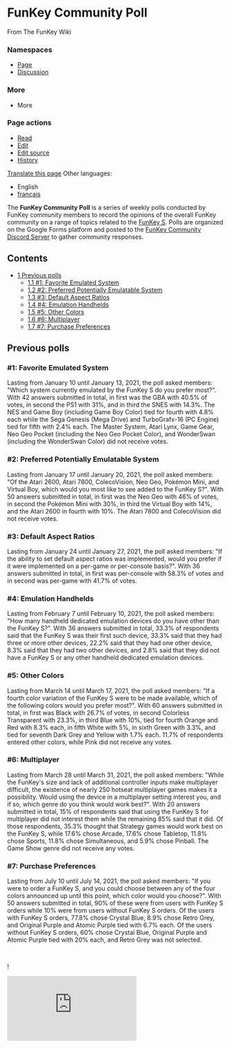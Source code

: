# FunKey Community Poll

From The FunKey Wiki

### Namespaces

* [Page](/wiki/FunKey_Community_Poll "View the content page [c]")
* [Discussion](/w/index.php?title=Talk:FunKey_Community_Poll&action=edit&redlink=1 "Discussion about the content page (page does not exist) [t]")

### More

* More

### Page actions

* [Read](/wiki/FunKey_Community_Poll)
* [Edit](/w/index.php?title=FunKey_Community_Poll&veaction=edit "Edit this page [v]")
* [Edit source](/w/index.php?title=FunKey_Community_Poll&action=edit "Edit this page [e]")
* [History](/w/index.php?title=FunKey_Community_Poll&action=history "Past revisions of this page [h]")

[Translate this page](/w/index.php?title=Special:Translate&group=page-FunKey+Community+Poll&action=page&filter= "Special:Translate") Other languages:

* English
* [français](/wiki/FunKey_Community_Poll/fr "Sondage de la Communauté FunKey (100% translated)")

The **FunKey Community Poll** is a series of weekly polls conducted by FunKey community members to record the opinions of the overall FunKey community on a range of topics related to the [FunKey S](/wiki/FunKey_S "FunKey S"). Polls are organized on the Google Forms platform and posted to the [FunKey Community Discord Server](/wiki/FunKey_Community_Discord_Server "FunKey Community Discord Server") to gather community responses.

## Contents

* [1 Previous polls](#previous-polls)
  - [1.1 #1: Favorite Emulated System](##1-favorite-emulated-system)
  - [1.2 #2: Preferred Potentially Emulatable System](##2-preferred-potentially-emulatable-system)
  - [1.3 #3: Default Aspect Ratios](##3-default-aspect-ratios)
  - [1.4 #4: Emulation Handhelds](##4-emulation-handhelds)
  - [1.5 #5: Other Colors](##5-other-colors)
  - [1.6 #6: Multiplayer](##6-multiplayer)
  - [1.7 #7: Purchase Preferences](##7-purchase-preferences)

## Previous polls

### #1: Favorite Emulated System

Lasting from January 10 until January 13, 2021, the poll asked members: "Which system currently emulated by the FunKey S do you prefer most?". With 42 answers submitted in total, in first was the GBA with 40.5% of votes, in second the PS1 with 31%, and in third the SNES with 14.3%. The NES and Game Boy (including Game Boy Color) tied for fourth with 4.8% each while the Sega Genesis (Mega Drive) and TurboGrafx-16 (PC Engine) tied for fifth with 2.4% each. The Master System, Atari Lynx, Game Gear, Neo Geo Pocket (including the Neo Geo Pocket Color), and WonderSwan (including the WonderSwan Color) did not receive votes.

### #2: Preferred Potentially Emulatable System

Lasting from January 17 until January 20, 2021, the poll asked members: "Of the Atari 2600, Atari 7800, ColecoVision, Neo Geo, Pokémon Mini, and Virtual Boy, which would you most like to see added to the FunKey S?". With 50 answers submitted in total, in first was the Neo Geo with 46% of votes, in second the Pokémon Mini with 30%, in third the Virtual Boy with 14%, and the Atari 2600 in fourth with 10%. The Atari 7800 and ColecoVision did not receive votes.

### #3: Default Aspect Ratios

Lasting from January 24 until January 27, 2021, the poll asked members: "If the ability to set default aspect ratios was implemented, would you prefer if it were implemented on a per-game or per-console basis?". With 36 answers submitted in total, in first was per-console with 58.3% of votes and in second was per-game with 41.7% of votes.

### #4: Emulation Handhelds

Lasting from February 7 until February 10, 2021, the poll asked members: "How many handheld dedicated emulation devices do you have other than the FunKey S?". With 36 answers submitted in total, 33.3% of respondents said that the FunKey S was their first such device, 33.3% said that they had three or more other devices, 22.2% said that they had one other device, 8.3% said that they had two other devices, and 2.8% said that they did not have a FunKey S or any other handheld dedicated emulation devices.

### #5: Other Colors

Lasting from March 14 until March 17, 2021, the poll asked members: "If a fourth color variation of the FunKey S were to be made available, which of the following colors would you prefer most?". With 60 answers submitted in total, in first was Black with 26.7% of votes, in second Colorless Transparent with 23.3%, in third Blue with 10%, tied for fourth Orange and Red with 8.3% each, in fifth White with 5%, in sixth Green with 3.3%, and tied for seventh Dark Grey and Yellow with 1.7% each. 11.7% of respondents entered other colors, while Pink did not receive any votes.

### #6: Multiplayer

Lasting from March 28 until March 31, 2021, the poll asked members: "While the FunKey's size and lack of additional controller inputs make multiplayer difficult, the existence of nearly 250 hotseat multiplayer games makes it a possibility. Would using the device in a multiplayer setting interest you, and if so, which genre do you think would work best?". With 20 answers submitted in total, 15% of respondents said that using the FunKey S for multiplayer did not interest them while the remaining 85% said that it did. Of those respondents, 35.3% thought that Strategy games would work best on the FunKey S, while 17.6% chose Arcade, 17.6% chose Tabletop, 11.8% chose Sports, 11.8% chose Simultaneous, and 5.9% chose Pinball. The Game Show genre did not receive any votes.

### #7: Purchase Preferences

Lasting from July 10 until July 14, 2021, the poll asked members: "If you were to order a FunKey S, and you could choose between any of the four colors announced up until this point, which color would you choose?". With 50 answers submitted in total, 90% of these were from users with FunKey S orders while 10% were from users without FunKey S orders. Of the users with FunKey S orders, 77.8% chose Crystal Blue, 8.9% chose Retro Grey, and Original Purple and Atomic Purple tied with 6.7% each. Of the users without FunKey S orders, 60% chose Crystal Blue, Original Purple and Atomic Purple tied with 20% each, and Retro Grey was not selected.

<br>

!



![](https://matomo.miraheze.org/matomo.php?idsite=6355&rec=1&action_name=FunKey_Community_Poll)
